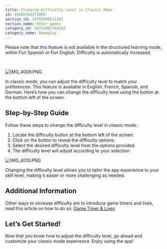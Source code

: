 ```yaml
---
title: Changing Difficulty Level in Classic Mode
id: 35685764371865
section_id: 34782099211161
section_name: Other games
category_id: 34781881763353
category_name: Gameplay
---
```

Please note that this feature is not available in the structured learning mode, within Fun Spanish or Fun English. Difficulty is automatically increased.


 


![IMG_4009.PNG](https://help.studycat.com/hc/article_attachments/35685764333977)


In classic mode, you can adjust the difficulty level to match your preferences. This feature is available in English, French, Spanish, and German. Here’s how you can change the difficulty level using the button at the bottom left of the screen.


## Step\-by\-Step Guide


Follow these steps to change the difficulty level in classic mode:


1. Locate the difficulty button at the bottom left of the screen.
2. Click on the button to reveal the difficulty options.
3. Select the desired difficulty level from the options provided.
4. The difficulty level will adjust according to your selection.


![IMG_4010.PNG](https://help.studycat.com/hc/article_attachments/35685764338201)


Changing the difficulty level allows you to tailor the app experience to your skill level, making it easier or more challenging as needed.


## Additional Information


Other ways to increase difficulty are to introduce game timers and lives, read this article on how to do so: [Game Timer \& Lives](https://help.studycat.com/hc/en-us/articles/27187476326297)


## Let’s Get Started!


Now that you know how to adjust the difficulty level, go ahead and customize your classic mode experience. Enjoy using the app!

